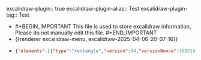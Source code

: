 excalidraw-plugin:: true
excalidraw-plugin-alias:: Test
excalidraw-plugin-tag:: Test

- #+BEGIN_IMPORTANT
  This file is used to store excalidraw information, Please do not manually edit this file.
  #+END_IMPORTANT
- {{renderer excalidraw-menu, excalidraw-2025-04-06-20-07-16}}
- ```json
  {"elements":[{"type":"rectangle","version":94,"versionNonce":1083193741,"isDeleted":false,"id":"rdp9X16D-fzTgywuUsuPS","fillStyle":"solid","strokeWidth":2,"strokeStyle":"solid","roughness":1,"opacity":100,"angle":0,"x":779,"y":284,"strokeColor":"#1e1e1e","backgroundColor":"transparent","width":524,"height":288,"seed":867004835,"groupIds":[],"frameId":"RZggq7BoLUUWxXAW1_cVO","roundness":{"type":3},"boundElements":[{"type":"text","id":"7YA9wH4DRSv7OIPp-1lXi"}],"updated":1743966556363,"link":null,"locked":false},{"type":"text","version":121,"versionNonce":315326445,"isDeleted":false,"id":"7YA9wH4DRSv7OIPp-1lXi","fillStyle":"solid","strokeWidth":2,"strokeStyle":"solid","roughness":1,"opacity":100,"angle":0,"x":953.5100784301758,"y":403,"strokeColor":"#1e1e1e","backgroundColor":"transparent","width":174.97984313964844,"height":50,"seed":1802256323,"groupIds":[],"frameId":"RZggq7BoLUUWxXAW1_cVO","roundness":null,"boundElements":[],"updated":1743966556363,"link":null,"locked":false,"fontSize":20,"fontFamily":1,"text":"This is a test of\nExcalidraw","textAlign":"center","verticalAlign":"middle","containerId":"rdp9X16D-fzTgywuUsuPS","originalText":"This is a test of\nExcalidraw","lineHeight":1.25,"baseline":43},{"type":"rectangle","version":174,"versionNonce":670577667,"isDeleted":true,"id":"TNWV2zHL0ZI5ZL5CiyxFF","fillStyle":"solid","strokeWidth":2,"strokeStyle":"solid","roughness":1,"opacity":100,"angle":0,"x":1437,"y":296,"strokeColor":"#1e1e1e","backgroundColor":"transparent","width":524,"height":288,"seed":345900461,"groupIds":[],"frameId":null,"roundness":{"type":3},"boundElements":[],"updated":1743966520017,"link":null,"locked":false},{"type":"text","version":201,"versionNonce":433537453,"isDeleted":true,"id":"yZMnb4U4sIw5tVi-SoEtR","fillStyle":"solid","strokeWidth":2,"strokeStyle":"solid","roughness":1,"opacity":100,"angle":0,"x":1611.5100784301758,"y":415,"strokeColor":"#1e1e1e","backgroundColor":"transparent","width":174.97984313964844,"height":50,"seed":394971149,"groupIds":[],"frameId":null,"roundness":null,"boundElements":[],"updated":1743966520017,"link":null,"locked":false,"fontSize":20,"fontFamily":1,"text":"This is a test of\nExcalidraw","textAlign":"center","verticalAlign":"middle","containerId":"TNWV2zHL0ZI5ZL5CiyxFF","originalText":"This is a test of\nExcalidraw","lineHeight":1.25,"baseline":43},{"type":"frame","version":89,"versionNonce":1031052141,"isDeleted":false,"id":"RZggq7BoLUUWxXAW1_cVO","fillStyle":"solid","strokeWidth":2,"strokeStyle":"solid","roughness":0,"opacity":100,"angle":0,"x":529,"y":215,"strokeColor":"#bbb","backgroundColor":"transparent","width":938,"height":426,"seed":898267757,"groupIds":[],"frameId":null,"roundness":null,"boundElements":[],"updated":1743966550859,"link":null,"locked":false,"name":null},{"id":"Sahi6cuvMD-IDpMpJFpwt","type":"diamond","x":1814.986301369864,"y":296.4008946044171,"width":290.5898797875311,"height":290.5898797875311,"angle":0,"strokeColor":"#1e1e1e","backgroundColor":"transparent","fillStyle":"solid","strokeWidth":2,"strokeStyle":"solid","roughness":1,"opacity":100,"groupIds":[],"frameId":"z16VyUGq4GPy1DsIZ9Xrn","roundness":{"type":2},"seed":579649229,"version":117,"versionNonce":1167064323,"isDeleted":false,"boundElements":null,"updated":1743966602555,"link":null,"locked":false},{"id":"eT2xHq9842UVFyh1Zcep_","type":"text","x":1938.8442829186474,"y":453.0097847358121,"width":10,"height":25,"angle":0,"strokeColor":"#1e1e1e","backgroundColor":"transparent","fillStyle":"solid","strokeWidth":2,"strokeStyle":"solid","roughness":1,"opacity":100,"groupIds":[],"frameId":"z16VyUGq4GPy1DsIZ9Xrn","roundness":null,"seed":327811437,"version":2,"versionNonce":367020589,"isDeleted":true,"boundElements":null,"updated":1743966604002,"link":null,"locked":false,"text":"","fontSize":20,"fontFamily":1,"textAlign":"left","verticalAlign":"top","baseline":18,"containerId":null,"originalText":"","lineHeight":1.25},{"id":"coTLLxibKlc5W43Pa-p5C","type":"rectangle","x":1892.756779424099,"y":412.2815208275091,"width":136,"height":60,"angle":0,"strokeColor":"#1e1e1e","backgroundColor":"transparent","fillStyle":"solid","strokeWidth":2,"strokeStyle":"solid","roughness":1,"opacity":100,"groupIds":[],"frameId":"z16VyUGq4GPy1DsIZ9Xrn","roundness":{"type":3},"seed":882288397,"version":38,"versionNonce":1296228653,"isDeleted":false,"boundElements":[{"id":"_xJSat2aaTZlCcSRNo-XD","type":"text"}],"updated":1743966638242,"link":null,"locked":false},{"id":"_xJSat2aaTZlCcSRNo-XD","type":"text","x":1898.2368361867943,"y":417.2815208275091,"width":125.03988647460938,"height":50,"angle":0,"strokeColor":"#1e1e1e","backgroundColor":"transparent","fillStyle":"solid","strokeWidth":2,"strokeStyle":"solid","roughness":1,"opacity":100,"groupIds":[],"frameId":"z16VyUGq4GPy1DsIZ9Xrn","roundness":null,"seed":61677251,"version":83,"versionNonce":772289421,"isDeleted":false,"boundElements":null,"updated":1743966638242,"link":null,"locked":false,"text":"Testing the \nSlides","fontSize":20,"fontFamily":1,"textAlign":"center","verticalAlign":"middle","baseline":43,"containerId":"coTLLxibKlc5W43Pa-p5C","originalText":"Testing the \nSlides","lineHeight":1.25},{"type":"frame","version":119,"versionNonce":1146694893,"isDeleted":false,"id":"z16VyUGq4GPy1DsIZ9Xrn","fillStyle":"solid","strokeWidth":2,"strokeStyle":"solid","roughness":0,"opacity":100,"angle":0,"x":1634,"y":245,"strokeColor":"#bbb","backgroundColor":"transparent","width":610,"height":397,"seed":750004397,"groupIds":[],"frameId":null,"roundness":null,"boundElements":[],"updated":1743966565441,"link":null,"locked":false,"name":null}],"files":{},"appState":{"gridSize":null,"viewBackgroundColor":"#ffffff","zoom":{"value":1.8020151133501259},"offsetTop":20,"offsetLeft":0,"scrollX":-1228.6840928152083,"scrollY":-159.9285714285714,"viewModeEnabled":false,"zenModeEnabled":false}}
  ```